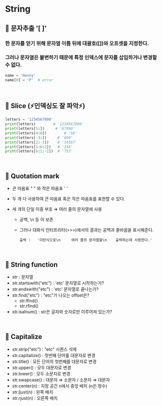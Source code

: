 
# String  
  
## :pushpin: 문자추출 '[ ]'  
### 한 문자를 얻기 위해 문자열 이름 뒤에 대괄호([])와 오프셋을 지정한다.<br>  
### 그러나 문자열은 불변하기 때문에 특정 인덱스에 문자를 삽입하거나 변경할 수 없다.<br>  

```python
name = 'Henny'  
name[0] = 'P'  # error  
``` 
  
<br>  
  
## :pushpin: Slice (:zap:인덱싱도 잘 파악:zap:)  
  
```python
letters = '1234567890'    
print(letters)        # '1234567890'    
print(letters[5:])     # '67890'    
print(letters[4:6])        # '56'    
print(letters[-3:])     # '890'    
print(letters[2:-3])    # '34567'    
print(letters[1:6:2])   # '246'    
print(letters[6:1:-2])  # '753'  
```
<br>  
  
## :pushpin: Quotation mark 
  
- 큰 따옴표 " " 와 작은 따옴표 ' '  
- 두 개 다 사용하여 큰 따옴표 혹은 작은 따옴표를 표현할 수 있다.

- 세 개의 단일 이중 부호  ⇒  여러 줄의 문자열에 사용
	- 공백, \n 등 이 보존
	- 그러나 대화식 인터프리터(>>>)에서의 결과는 공백과 줄바꿈을 표시해준다. <br>
		
		  출력 :   '이런식으로\n     여러 줄의 문자열을\n    출력하는데 사용한다.'

<br>

## :pushpin: String function

- str : 문자열
- str.startswith("etc") : 'etc' 문자열로 시작하는가?
- str.endswith("etc") : 'etc' 문자열로 끝나는가?
- str.find("etc") : "etc"가 나오는 offset은?
	- str.lfind()
	- str.rfind()
- str.isalnum() : str은 글자와 숫자로만 이루어져 있는가?

<br>

## :pushpin: Capitalize
- str.strip("etc") : "etc" 시퀀스 삭제
-  str.capitalize() : 첫번째 단어를 대문자로 변경
- str.title() : 모든 단어의 첫번째를 대문자로 변경
- str.upper() : 모두 대문자로 변경
- str.lower() : 모두 소문자로 변경
- str.swapcase() : 대문자 ⇒ 소문자 / 소문자 ⇒ 대문자
- str.center(n) : 지정 공간 n에서 중앙 배치 (n은 정수)
- str.ljust(n) : 왼쪽 배치
- str.rjust(n) : 오른쪽 배치

<br>

